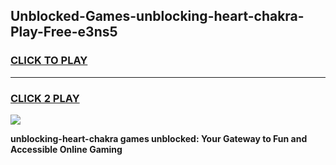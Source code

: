 
## Unblocked-Games-unblocking-heart-chakra-Play-Free-e3ns5
<h3>
<a href="https://premium76.site?title=unblocking-heart-chakra&ref=12A">CLICK TO PLAY</a></h3>
<hr>

<h3>
<a href="https://premium76.site?title=unblocking-heart-chakra&ref=12A">CLICK 2 PLAY</a>
  
</h3>

<a href="https://premium76.site?title=unblocking-heart-chakra&ref=12A"><img src="https://clearcache.store/games.png"></a>


**unblocking-heart-chakra games unblocked: Your Gateway to Fun and Accessible Online Gaming**
